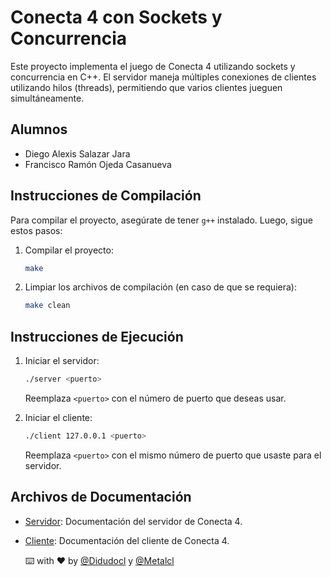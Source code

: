 # Conecta 4 con Sockets y Concurrencia

Este proyecto implementa el juego de Conecta 4 utilizando sockets y concurrencia en C++. El servidor maneja múltiples conexiones de clientes utilizando hilos (threads), permitiendo que varios clientes jueguen simultáneamente.

## Alumnos

- Diego Alexis Salazar Jara
- Francisco Ramón Ojeda Casanueva

## Instrucciones de Compilación

Para compilar el proyecto, asegúrate de tener `g++` instalado. Luego, sigue estos pasos:

1. Compilar el proyecto:

    ```bash
    make
    ```

2. Limpiar los archivos de compilación (en caso de que se requiera):

    ```bash
    make clean
    ```

## Instrucciones de Ejecución

1. Iniciar el servidor:

    ```bash
    ./server <puerto>
    ```

    Reemplaza `<puerto>` con el número de puerto que deseas usar.

2. Iniciar el cliente:

    ```bash
    ./client 127.0.0.1 <puerto>
    ```

    Reemplaza `<puerto>` con el mismo número de puerto que usaste para el servidor.

## Archivos de Documentación

- [Servidor](./src/server.md): Documentación del servidor de Conecta 4.
- [Cliente](./src/client.md): Documentación del cliente de Conecta 4.

  ⌨️ with ❤️ by [@Didudocl](https://github.com/Didudocl) y [@Metalcl](https://github.com/Metalcl) 

